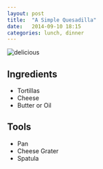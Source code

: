```yaml
---
layout: post
title:  "A Simple Quesadilla"
date:   2014-09-10 18:15
categories: lunch, dinner
---
```


![delicious](http://i21.photobucket.com/albums/b285/shauna869/b534652a.jpg)

## Ingredients
- Tortillas
- Cheese
- Butter or Oil

## Tools
- Pan
- Cheese Grater
- Spatula
